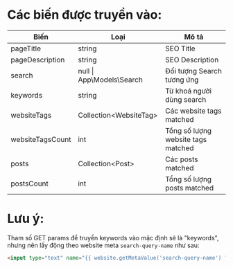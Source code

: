 # Các biến được truyền vào:

| Biến             | Loại                      | Mô tả                              |
|------------------|---------------------------|------------------------------------|
| pageTitle        | string                    | SEO Title                          |
| pageDescription  | string                    | SEO Description                    |
| search           | null \| App\Models\Search | Đối tượng Search tương ứng         |
| keywords         | string                    | Từ khoá người dùng search          |
| websiteTags      | Collection\<WebsiteTag\>  | Các website tags matched           |
| websiteTagsCount | int                       | Tổng số lượng website tags matched |
| posts     | Collection\<Post>  | Các posts matched           |
| postsCount | int                       | Tổng số lượng posts matched |

# Lưu ý:

Tham số GET params để truyền keywords vào mặc định sẽ là "keywords", nhưng nên lấy động theo website meta `search-query-name` như sau:

```html
<input type="text" name="{{ website.getMetaValue('search-query-name') ?: 'keywords' }}" placeholder="Search..." />
```
